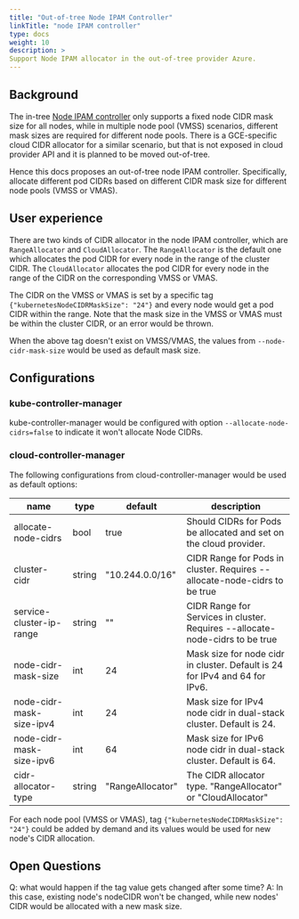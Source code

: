 ```yaml
---
title: "Out-of-tree Node IPAM Controller"
linkTitle: "node IPAM controller"
type: docs
weight: 10
description: >
Support Node IPAM allocator in the out-of-tree provider Azure.
---
```


## Background

The in-tree [Node IPAM controller](https://github.com/kubernetes/kubernetes/tree/master/pkg/controller/nodeipam) only supports a fixed node CIDR mask size for all nodes, while in multiple node pool (VMSS) scenarios, different mask sizes are required for different node pools. There is a GCE-specific cloud CIDR allocator for a similar scenario, but that is not exposed in cloud provider API and it is planned to be moved out-of-tree. 

Hence this docs proposes an out-of-tree node IPAM controller. Specifically, allocate different pod CIDRs based on different CIDR mask size for different node pools (VMSS or VMAS).

## User experience

There are two kinds of CIDR allocator in the node IPAM controller, which are `RangeAllocator` and `CloudAllocator`.
The `RangeAllocator` is the default one which allocates the pod CIDR for every node in the range of the cluster CIDR.
The `CloudAllocator` allocates the pod CIDR for every node in the range of the CIDR on the corresponding VMSS or VMAS.

The CIDR on the VMSS or VMAS is set by a specific tag `{"kubernetesNodeCIDRMaskSize": "24"}` and every node would get a 
pod CIDR within the range. Note that the mask size in the VMSS or VMAS must be within the cluster CIDR, or an error would be 
thrown.

When the above tag doesn't exist on VMSS/VMAS, the values from `--node-cidr-mask-size` would be used as default mask size.

## Configurations

### kube-controller-manager

kube-controller-manager would be configured with option `--allocate-node-cidrs=false` to indicate it won't allocate Node CIDRs.

### cloud-controller-manager

The following configurations from cloud-controller-manager would be used as default options:

| name | type | default | description |
| ----- | -----| ----- | ----- |
| allocate-node-cidrs | bool | true | Should CIDRs for Pods be allocated and set on the cloud provider. |
| cluster-cidr | string | "10.244.0.0/16" | CIDR Range for Pods in cluster. Requires --allocate-node-cidrs to be true |
| service-cluster-ip-range | string | "" | CIDR Range for Services in cluster. Requires --allocate-node-cidrs to be true |
| node-cidr-mask-size | int | 24 | Mask size for node cidr in cluster. Default is 24 for IPv4 and 64 for IPv6. |
| node-cidr-mask-size-ipv4 | int | 24 | Mask size for IPv4 node cidr in dual-stack cluster. Default is 24. |
| node-cidr-mask-size-ipv6 | int | 64 | Mask size for IPv6 node cidr in dual-stack cluster. Default is 64. |
| cidr-allocator-type | string | "RangeAllocator" | The CIDR allocator type. "RangeAllocator" or "CloudAllocator" |

For each node pool (VMSS or VMAS), tag `{"kubernetesNodeCIDRMaskSize": "24"}` could be added by demand and its values would be used for new node's CIDR allocation.

## Open Questions

Q: what would happen if the tag value gets changed after some time?
A: In this case, existing node's nodeCIDR won't be changed, while new nodes' CIDR would be allocated with a new mask size.
